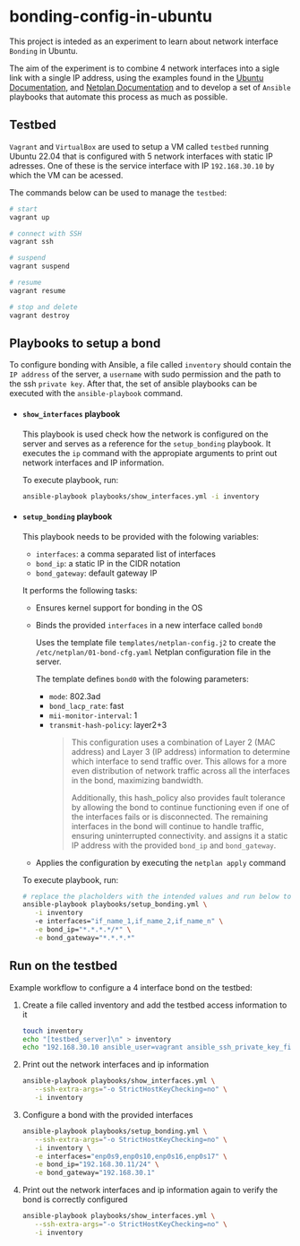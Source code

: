 # bonding-config-in-ubuntu

This project is inteded as an experiment to learn about network interface `Bonding` in Ubuntu.

The aim of the experiment is to combine 4 network interfaces into a sigle link with a single IP address, using the examples found in the [Ubuntu Documentation](https://help.ubuntu.com/community/UbuntuBonding), and [Netplan Documentation](https://netplan.readthedocs.io/en/stable/examples/#configuring-interface-bonding) and to develop a set of `Ansible` playbooks that automate this process as much as possible.


## Testbed 

`Vagrant` and `VirtualBox` are used to setup a VM called `testbed` running Ubuntu 22.04 that is configured with 5 network interfaces with static IP adresses. One of these is the service interface with IP `192.168.30.10` by which the VM can be acessed.


The commands below can be used to manage the `testbed`:
```bash
# start
vagrant up

# connect with SSH
vagrant ssh

# suspend
vagrant suspend

# resume
vagrant resume

# stop and delete
vagrant destroy
```

## Playbooks to setup a bond

To configure bonding with Ansible, a file called `inventory` should contain the `IP address` of the server, a `username` with sudo permission and the path to the ssh `private key`. After that, the set of ansible playbooks can be executed with the `ansible-playbook` command.

- #### `show_interfaces` playbook
  This playbook is used check how the network is configured on the server and serves as a reference for the `setup_bonding` playbook. It executes the `ip` command with the appropiate arguments to print out network interfaces and IP information.

  To execute playbook, run:
  ```bash
  ansible-playbook playbooks/show_interfaces.yml -i inventory 
  ```


- #### `setup_bonding` playbook
  This playbook needs to be provided with the folowing variables: 
  - `interfaces`: a comma separated list of interfaces 
  - `bond_ip`: a static IP in the CIDR notation 
  - `bond_gateway`: default gateway IP 
  
  It performs the following tasks:
  - Ensures kernel support for bonding in the OS
  - Binds the provided `interfaces` in a new interface called `bond0`
    
    Uses the template file `templates/netplan-config.j2` to create the `/etc/netplan/01-bond-cfg.yaml` Netplan configuration file in the server.
    
    The template defines `bond0` with the folowing parameters:
     - `mode`: 802.3ad
     - `bond_lacp_rate`: fast
     - `mii-monitor-interval`: 1
     - `transmit-hash-policy`: layer2+3
        > This configuration uses a combination of Layer 2 (MAC address) and Layer 3 (IP address) information to determine which interface to send traffic over. This allows for a more even distribution of network traffic across all the interfaces in the bond, maximizing bandwidth.
        >
        > Additionally, this hash_policy also provides fault tolerance by allowing the bond to continue functioning even if one of the interfaces fails or is disconnected. The remaining interfaces in the bond will continue to handle traffic, ensuring uninterrupted connectivity.
    and assigns it a static IP address with the provided `bond_ip` and `bond_gateway`.
  - Applies the configuration by executing the `netplan apply` command

  
  To execute playbook, run:
  ```bash
  # replace the placholders with the intended values and run below to setup the bond
  ansible-playbook playbooks/setup_bonding.yml \
     -i inventory 
     -e interfaces="if_name_1,if_name_2,if_name_n" \
     -e bond_ip="*.*.*.*/*" \
     -e bond_gateway="*.*.*.*" 
  ```


## Run on the testbed
Example workflow to configure a 4 interface bond on the testbed:
1. Create a file called inventory and add the testbed access information to it
   ```bash
   touch inventory
   echo "[testbed_server]\n" > inventory
   echo "192.168.30.10 ansible_user=vagrant ansible_ssh_private_key_file=.vagrant/machines/testbed/virtualbox/private_key\n" >> inventory
   ```

2. Print out the network interfaces and ip information
   ```bash
   ansible-playbook playbooks/show_interfaces.yml \
      --ssh-extra-args="-o StrictHostKeyChecking=no" \
      -i inventory 
   ```

3. Configure a bond with the provided interfaces
   ```bash
   ansible-playbook playbooks/setup_bonding.yml \
      --ssh-extra-args="-o StrictHostKeyChecking=no" \
      -i inventory \
      -e interfaces="enp0s9,enp0s10,enp0s16,enp0s17" \
      -e bond_ip="192.168.30.11/24" \
      -e bond_gateway="192.168.30.1" 
   ```

4. Print out the network interfaces and ip information again to verify the bond is correctly configured
   ```bash
   ansible-playbook playbooks/show_interfaces.yml \
      --ssh-extra-args="-o StrictHostKeyChecking=no" \
      -i inventory 
   ```
  
